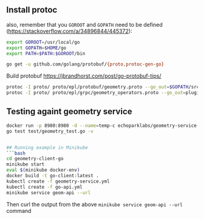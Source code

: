## Install protoc

also, remember that you `GOROOT` and `GOPATH` need to be defined (https://stackoverflow.com/a/34896844/445372):
```bash
export GOROOT=/usr/local/go
export GOPATH=$HOME/go
export PATH=$PATH:$GOROOT/bin

go get -u github.com/golang/protobuf/{proto,protoc-gen-go}
```

Build protobuf
https://jbrandhorst.com/post/go-protobuf-tips/
```bash
protoc -I proto/ proto/epl/protobuf/geometry.proto --go_out=$GOPATH/src
protoc -I proto/ proto/epl/grpc/geometry_operators.proto --go_out=plugins=grpc:$GOPATH/src
```
## Testing againt geometry service
```bash
docker run -p 8980:8980 -d --name=temp-c echoparklabs/geometry-service-java:8-jre-slim
go test test/geometry_test.go -v


## Running example in Minikube
```bash
cd geometry-client-go
minikube start
eval $(minikube docker-env)
docker build -t go-client:latest .
kubectl create -f geometry-service.yml
kubectl create -f go-api.yml
minikube service geom-api --url
```

Then curl the output from the above `minikube service geom-api --url` command



